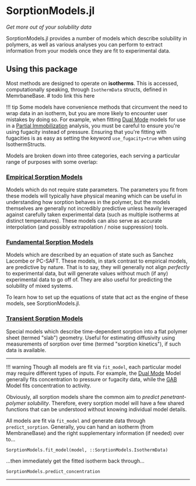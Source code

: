 # SorptionModels.jl

*Get more out of your solubility data*

SorptionModels.jl provides a number of models which describe solubility in polymers, as well as various analyses you can perform to extract information from your models once they are fit to experimental data.


## Using this package
Most methods are designed to operate on **isotherms**. This is accessed, computationally speaking, through `IsothermData` structs, defined in MemrbaneBase. # todo link this here

!!! tip 
    Some models have convenience methods that circumvent the need to wrap data in an isotherm, but you are more likely to encounter user mistakes by doing so. For example, when fitting [Dual Mode](@ref) models for use in a [Partial Immobilization](@ref) analysis, you must be careful to ensure you're using fugacity instead of pressure. Ensuring that you're fitting with fugacities is as easy as setting the keyword `use_fugacity=true` when using IsothermStructs.

Models are broken down into three categories, each serving a particular range of purposes with some overlap:

### [Empirical Sorption Models](@ref)
Models which do not require state parameters. The parameters you fit from these models will typically have physical meaning which can be useful in understanding how sorption behaves in the polymer, but the models themselves are generally not incredibly predictive unless heavily leveraged against carefully taken experimental data (such as multiple isotherms at distinct temperatures). These models can also serve as accurate interpolation (and possibly extrapolation / noise suppression) tools. 


### [Fundamental Sorption Models](@ref)
Models which are described by an equation of state such as Sanchez Lacombe or PC-SAFT. These models, in stark contrast to empirical models, are predictive by nature. That is to say, they will generally not align *perfectly* to experimental data, but will generate values without much (if any) experimental data to go off of. They are also useful for predicting the solubility of mixed systems. 

To learn how to set up the equations of state that act as the engine of these models, see SorptionModels.jl.


### [Transient Sorption Models](@ref)
Special models which describe time-dependent sorption into a flat polymer sheet (termed "slab") geometry. Useful for estimating diffusivity using measurements of sorption over time (termed "sorption kinetics"), if such data is available. 

---

!!! warning
    Though all models are fit via `fit_model`, each particular model may require different types of inputs. 
    For example, the [Dual Mode](@ref) Model generally fits concentration to pressure or fugacity data, while the [GAB](@ref) Model fits concentration to activity. 

Obviously, all sorption models share the common aim to *predict penetrant-polymer solubility*. Therefore, every sorption model will have a few shared functions that can be understood without knowing individual model details.

All models are fit via `fit_model` and generate data through `predict_sorption`.
Generally, you can hand an isotherm (from MembraneBase) and the right supplementary information (if needed) over to... 
```@docs
SorptionModels.fit_model(model, ::SorptionModels.IsothermData)
```
...then immediately get the fitted isotherm back through...
```@docs
SorptionModels.predict_concentration
```

---



